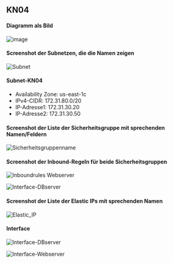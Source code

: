 ## KN04

#### Diagramm als Bild

![image](https://github.com/user-attachments/assets/1936b51a-943f-4b1c-9e9e-223f06b24219)

#### Screenshot der Subnetzen, die die Namen zeigen

![Subnet](https://github.com/user-attachments/assets/4c451bc5-6adc-4bfb-8dd6-1d1d24f4c096)

#### Subnet-KN04

- Availability Zone: us-east-1c
- IPv4-CIDR: 172.31.80.0/20
- IP-Adresse1: 172.31.30.20
- IP-Adresse2: 172.31.30.50

#### Screenshot der Liste der Sicherheitsgruppe mit sprechenden Namen/Feldern

![Sicherheitsgruppenname](https://github.com/user-attachments/assets/28b8938c-9da2-477d-9204-4dcedab416c7)

#### Screenshot der Inbound-Regeln für beide Sicherheitsgruppen

![Inboundrules Webserver](https://github.com/user-attachments/assets/abbb62b0-34eb-4c0a-9fa2-a7be6e870a96)

![Interface-DBserver](https://github.com/user-attachments/assets/ade7303d-7300-47dc-8ac2-67165d3a4ab0)


#### Screenshot der Liste der Elastic IPs mit sprechenden Namen

![Elastic_IP](https://github.com/user-attachments/assets/c37644d5-2b28-45dc-a978-477f40f734c2)

#### Interface 

![Interface-DBserver](https://github.com/user-attachments/assets/f957eb1c-1bb1-4528-8908-501bffeb7a62)

![Interface-Webserver](https://github.com/user-attachments/assets/8bdcb253-5e77-48e9-98f8-6c934a43be65)

